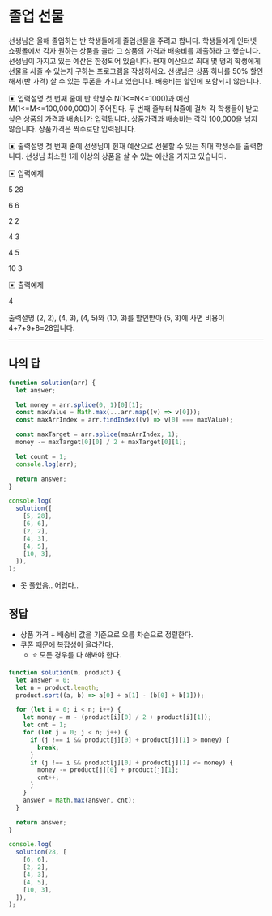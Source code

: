 # 졸업 선물

선생님은 올해 졸업하는 반 학생들에게 졸업선물을 주려고 합니다.
 학생들에게 인터넷 쇼핑몰에서 각자 원하는 상품을 골라 그 상품의 가격과 배송비를 제출하라 고 했습니다. 선생님이 가지고 있는 예산은 한정되어 있습니다.
 현재 예산으로 최대 몇 명의 학생에게 선물을 사줄 수 있는지 구하는 프로그램을 작성하세요. 선생님은 상품 하나를 50% 할인해서(반 가격) 살 수 있는 쿠폰을 가지고 있습니다. 배송비는 할인에 포함되지 않습니다.

▣ 입력설명
 첫 번째 줄에 반 학생수 N(1<=N<=1000)과 예산 M(1<=M<=100,000,000)이 주어진다. 두 번째 줄부터 N줄에 걸쳐 각 학생들이 받고 싶은 상품의 가격과 배송비가 입력됩니다. 상품가격과 배송비는 각각 100,000을 넘지 않습니다. 상품가격은 짝수로만 입력됩니다.

▣ 출력설명
 첫 번째 줄에 선생님이 현재 예산으로 선물할 수 있는 최대 학생수를 출력합니다. 선생님 최소한 1개 이상의 상품을 살 수 있는 예산을 가지고 있습니다.

▣ 입력예제

5 28 

6 6

2 2

4 3 

4 5 

10 3

▣ 출력예제

4

출력설명
 (2, 2), (4, 3), (4, 5)와 (10, 3)를 할인받아 (5, 3)에 사면 비용이 4+7+9+8=28입니다.

---

## 나의 답

```js
function solution(arr) {
  let answer;

  let money = arr.splice(0, 1)[0][1];
  const maxValue = Math.max(...arr.map((v) => v[0]));
  const maxArrIndex = arr.findIndex((v) => v[0] === maxValue);

  const maxTarget = arr.splice(maxArrIndex, 1);
  money -= maxTarget[0][0] / 2 + maxTarget[0][1];

  let count = 1;
  console.log(arr);

  return answer;
}

console.log(
  solution([
    [5, 28],
    [6, 6],
    [2, 2],
    [4, 3],
    [4, 5],
    [10, 3],
  ]),
);
```

- 못 풀었음.. 어렵다..

## 정답

- 상품 가격 + 배송비 값을 기준으로 오름 차순으로 정렬한다.
- 쿠폰 때문에 복잡성이 올라간다.
  - ⭐️ 모든 경우를 다 해봐야 한다.

```js
function solution(m, product) {
  let answer = 0;
  let n = product.length;
  product.sort((a, b) => a[0] + a[1] - (b[0] + b[1]));

  for (let i = 0; i < n; i++) {
    let money = m - (product[i][0] / 2 + product[i][1]);
    let cnt = 1;
    for (let j = 0; j < n; j++) {
      if (j !== i && product[j][0] + product[j][1] > money) {
        break;
      }
      if (j !== i && product[j][0] + product[j][1] <= money) {
        money -= product[j][0] + product[j][1];
        cnt++;
      }
    }
    answer = Math.max(answer, cnt);
  }

  return answer;
}

console.log(
  solution(28, [
    [6, 6],
    [2, 2],
    [4, 3],
    [4, 5],
    [10, 3],
  ]),
);
```
